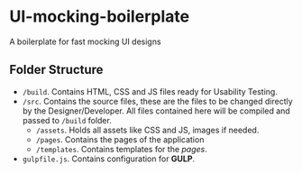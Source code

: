 # UI-mocking-boilerplate
A boilerplate for fast mocking UI designs

## Folder Structure

- `/build`. Contains HTML, CSS and JS files ready for Usability Testing.
- `/src`. Contains the source files, these are the files to be changed directly by the Designer/Developer. All files contained here will be compiled and passed to `/build` folder.
    + `/assets`. Holds all assets like CSS and JS, images if needed.
    + `/pages`. Contains the pages of the application
    + `/templates`. Contains templates for the _pages_.
- `gulpfile.js`. Contains configuration for __GULP__.
